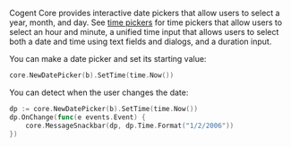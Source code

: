 Cogent Core provides interactive date pickers that allow users to select a year, month, and day. See [time pickers](time-pickers) for time pickers that allow users to select an hour and minute, a unified time input that allows users to select both a date and time using text fields and dialogs, and a duration input.

You can make a date picker and set its starting value:

```Go
core.NewDatePicker(b).SetTime(time.Now())
```

You can detect when the user changes the date:

```Go
dp := core.NewDatePicker(b).SetTime(time.Now())
dp.OnChange(func(e events.Event) {
    core.MessageSnackbar(dp, dp.Time.Format("1/2/2006"))
})
```
